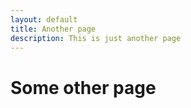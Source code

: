 ```yaml
---
layout: default
title: Another page
description: This is just another page
---
```


# Some other page
